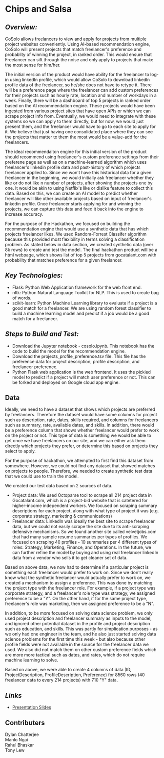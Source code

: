 Chips and Salsa
===================================================
*Overview:*
-----------
CoSolo allows freelancers to view and apply for projects from multiple project websites conveniently.  Using AI-based recommendation engine, CoSolo will present projects that match freelancer's preference and probablity of winning the project, in ranked order.  This would ensure that Freelancer can sift through the noise and only apply to projects that make the most sense for him/her. 

The initial version of the product would have ability for the freelancer to log-in using linkedIn profile, which would allow CoSolo to download linkedIn profile data of the freelancer, so he/she does not have to retype it.  There will be a preference page where the freelancer can add custom preferences for their projects such as hourly rate, location and number of workdays in a week.  Finally, there will be a dashboard of top 5 projects in ranked order based on the AI recommendation engine. These projects would have been ingested from various project sites that have open APIs or which we can scrape project info from.  Eventually, we would need to integrate with these systems so we can apply to them directly, but for now, we would just present them, and the freelancer would have to go to each site to apply for it.  We believe that just having one consolidated place where they can see the projects that matter to them the most would be a value-add for the freelancers. 

The ideal recommendaiton engine for this initial version of the product should recommend using freelancer's custom preference settings from their preferene page as well as on a machine-learned algorithm which uses freelancer's linkedin profile data and past-history of which projects freelancer applied to.  Since we won't have this historical data for a given freelancer in the beginning, we would initially ask freelancer whether they like or do not like n number of projects, after showing the projects one by one.  It would be akin to using Netflix's like or dislike feature to collect this data. Based on this, we can create an AI model to predict whether freelancer will like other available projects based on input of freelancer's linkedin profile. Once freelancer starts applying for and winning the projects, we can capture this data and feed it back into the engine to increase accuracy. 

For the purpose of the Hackathon, we focused on building the recommendation engine that would use a synthetic data that has which projects freelancer likes. We used Random-Forrest Classifer algorithm because this provided most flexibility in terms solving a classification problem.  As stated below in data section, we created synthetic data (over 8k rows) to create and test the model.  The final hackathon product will be a html webpage, which shows list of top 5 projects from gocatalant.com with probability that matches preference for a given freelancer.  

*Key Technologies:*
-------------------
* Flask: Python Web Application framework for the web front end.
* nltk:  Python Natural Language Toolkit for NLP. This is used to create bag of words.
* scikit-learn: Python Machine Learning library to evaluate if a project is a good match for a freelancer. We are using random forest classifier to build a machine learning model and predict if a job would be a good match for a freelancer. 

*Steps to Build and Test:*
--------------------------
- Download the Jupyter notebook - cosolo.ipynb. This notebook has the code to build the model for the recommendation engine. 
- Download the projects_profile_preference.tsv file. This file has the preference data for project description, profile description, and freelancer preference.
- Python Flask web application is the web frontend. It uses the pickled model to predict if a project will match user preference or not. This can be forked and deployed on Google cloud app engine. 

Data
-------------------
Ideally, we need to have a dataset that shows which projects are preferred by freelancers. Therefore the dataset would have some columns for project such as description, rate, dates, skills required, and columns for freelancers such as summary, rate, available dates, and skills.  In addition, there would be a preference column that shows whether freelancer would prefer to work on the project or not.  This type of data is something we would be able to get once we have freelancers on our site, and we can either ask them directly which projects they prefer, or determine this based on projects they select to apply.  

For the purpose of hackathon, we attempted to first find this dataset from somewhere.  However, we could not find any dataset that showed matches on projects to people. Therefore, we needed to create synthetic test data that we could use to train the model. 

We created our test data based on 2 sources of data. 
* Project data: We used Octoparse tool to scrape all 214 project data in Gocatalant.com, which is a project-bid website that is catetered for higher-income independent workers. We focused on scraping summary descriptions for each project, along with what type of project it was (e.g. corporate strategy, marketing & communications)
* Freelancer data: LinkedIn was ideally the best site to scrape freelancer data, but we could not easily scrape the site due to its anti-scraping defensive mechanisms.  So we found another site called velvetjobs.com that had many sample resume summaries per types of profiles. We focused on scraping 40 profiles - 10 summaries per 4 different types of roles: Strategy, Marketing, Finance, and Operations. In the future, we can further refine the model by buying and using real freelancer linkedIn data from a vendor who sells it to get cleaner set of data.  

Based on above data, we now had to determine if a particular project is something each freelancer would prefer to work on.  Since we don't really know what the synthetic freelancer would actually prefer to work on, we created a mechanism to assign a preference. This was done by matching the project type with the freelancer role.  For example, if a project type was corporate strategy, and a freelancer's role type was strategy, we assigned preference to be a "Y". On the other hand, if for the same project type, freelancer's role was marketing, then we assigned preference to be a "N".  

In addition, to be more focused on solving data science problem, we only used project description and freelancer summary as inputs to the model, and ignored other potential dataset in the profile and project description such as education, and skills.  This was partly for simplication purposes - as we only had one engineer in the team, and he also just started solving data science problems for the first time this week - but also because other profile fields were not available in the source for the freelancer data we used.  We also did not match them on other custom preference fields which are more more tactical such as dates, and rates, which do not require machine learning to solve. 

Based on above, we were able to create 4 columns of data (ID, ProjectDescription, ProfileDescription, Preference) for 8560 rows (40 freelancer data to every 214 projects) with 710 "Y" data.  

*Links*
-------
* [Presentation Slides](https://docs.google.com/presentation/d/1rlVuMV4E9SthtEQv27bzqupcE1qnvYFdn-uYr8_CrcQ)

Contributers
------------
Dylan Chatterjee  
Manlo Ngai  
Rahul Bhaskar  
Tony Lew  
